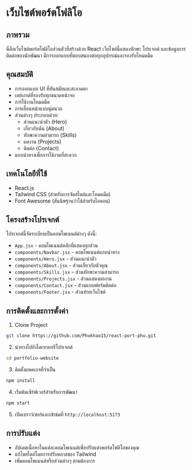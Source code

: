 # เว็บไซต์พอร์ตโฟลิโอ

## ภาพรวม
นี่คือเว็บไซต์พอร์ตโฟลิโอส่วนตัวที่สร้างด้วย React เว็บไซต์นี้แสดงทักษะ โปรเจกต์ และข้อมูลการติดต่อของนักพัฒนา มีการออกแบบที่ตอบสนองต่อทุกอุปกรณ์และรองรับโหมดมืด

## คุณสมบัติ
- การออกแบบ UI ที่ทันสมัยและสะอาดตา
- เลย์เอาต์ที่รองรับทุกขนาดหน้าจอ
- การใช้งานโหมดมืด
- การเลื่อนหน้าแบบนุ่มนวล
- ส่วนต่างๆ ประกอบด้วย:
  - ส่วนแนะนำตัว (Hero)
  - เกี่ยวกับฉัน (About)
  - ทักษะความสามารถ (Skills)
  - ผลงาน (Projects)
  - ติดต่อ (Contact)
- แถบนำทางเพื่อการใช้งานที่สะดวก

## เทคโนโลยีที่ใช้
- React.js
- Tailwind CSS (สำหรับการจัดสไตล์และโหมดมืด)
- Font Awesome (สันนิษฐานว่าใช้สำหรับไอคอน)

## โครงสร้างโปรเจกต์
โปรเจกต์นี้จัดระเบียบเป็นคอมโพเนนต์ต่างๆ ดังนี้:
- `App.jsx` - คอมโพเนนต์หลักที่แสดงทุกส่วน
- `components/Navbar.jsx` - คอมโพเนนต์แถบนำทาง
- `components/Hero.jsx` - ส่วนแนะนำตัว
- `components/About.jsx` - ส่วนเกี่ยวกับตัวคุณ
- `components/Skills.jsx` - ส่วนทักษะความสามารถ
- `components/Projects.jsx` - ส่วนแสดงผลงาน
- `components/Contact.jsx` - ส่วนแบบฟอร์มติดต่อ
- `components/Footer.jsx` - ส่วนท้ายเว็บไซต์

## การติดตั้งและการตั้งค่า
1. Clone Project
```bash
git clone https://github.com/Phukhao15/react-port-phu.git
```

2. นำทางไปยังไดเรกทอรีโปรเจกต์
```bash
cd portfolio-website
```

3. ติดตั้งแพคเกจที่จำเป็น
```bash
npm install
```

4. เริ่มต้นเซิร์ฟเวอร์สำหรับการพัฒนา
```bash
npm start
```

5. เปิดเบราว์เซอร์และเข้าชมที่ `http://localhost:5173`

## การปรับแต่ง
- อัปเดตเนื้อหาในแต่ละคอมโพเนนต์เพื่อปรับแต่งพอร์ตโฟลิโอของคุณ
- แก้ไขสไตล์โดยการปรับคลาสของ Tailwind
- เพิ่มคอมโพเนนต์หรือส่วนต่างๆ ตามต้องการ




